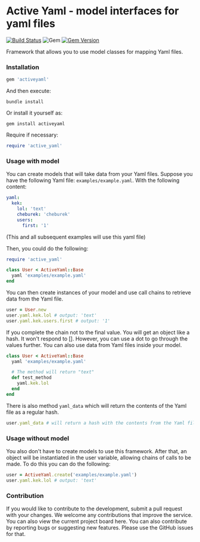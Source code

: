 # Active Yaml - model interfaces for yaml files

[![Build Status](https://github.com/leonovk/activeyaml/actions/workflows/ruby.yml/badge.svg)](https://github.com/leonovk/activeyaml/actions/workflows/ruby.yml) ![Gem](https://img.shields.io/gem/dt/activeyaml) [![Gem Version](https://badge.fury.io/rb/activeyaml.svg)](https://badge.fury.io/rb/activeyaml)

Framework that allows you to use model classes for mapping Yaml files.

### Installation

```ruby
gem 'activeyaml'
```
And then execute:

```bundle install```

Or install it yourself as:

```gem install activeyaml```

Require if necessary:

```ruby
require 'active_yaml'
```
### Usage with model

You can create models that will take data from your Yaml files. Suppose you have the following Yaml file: `examples/example.yaml`. With the following content:

```yaml
yaml:
  kek:
    lol: 'text'
    cheburek: 'cheburek'
    users:
      first: '1'
```
(This and all subsequent examples will use this yaml file)

Then, you could do the following:

```ruby
require 'active_yaml'

class User < ActiveYaml::Base
  yaml 'examples/example.yaml'
end
```
You can then create instances of your model and use call chains to retrieve data from the Yaml file.

```ruby
user = User.new
user.yaml.kek.lol # output: 'text'
user.yaml.kek.users.first # output: '1'
```
If you complete the chain not to the final value. You will get an object like a hash. It won't respond to []. However, you can use a dot to go through the values further. You can also use data from Yaml files inside your model.

```ruby
class User < ActiveYaml::Base
  yaml 'examples/example.yaml'

  # The method will return "text"
  def test_method
    yaml.kek.lol
  end
end
```

There is also method `yaml_data` which will return the contents of the Yaml file as a regular hash.

```ruby
user.yaml_data # will return a hash with the contents from the Yaml file
```

### Usage without model
You also don't have to create models to use this framework. After that, an object will be instantiated in the user variable, allowing chains of calls to be made. To do this you can do the following:

```ruby
user = ActiveYaml.create('examples/example.yaml')
user.yaml.kek.lol # output: 'text'
```

### Contribution

If you would like to contribute to the development, submit a pull request with your changes. We welcome any contributions that improve the service. You can also view the current project board here.  You can also contribute by reporting bugs or suggesting new features. Please use the GitHub issues for that.

